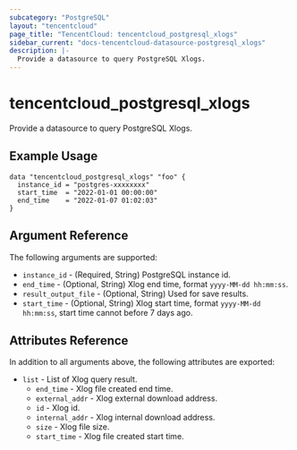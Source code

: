 ```yaml
---
subcategory: "PostgreSQL"
layout: "tencentcloud"
page_title: "TencentCloud: tencentcloud_postgresql_xlogs"
sidebar_current: "docs-tencentcloud-datasource-postgresql_xlogs"
description: |-
  Provide a datasource to query PostgreSQL Xlogs.
---
```


# tencentcloud_postgresql_xlogs

Provide a datasource to query PostgreSQL Xlogs.

## Example Usage

```hcl
data "tencentcloud_postgresql_xlogs" "foo" {
  instance_id = "postgres-xxxxxxxx"
  start_time  = "2022-01-01 00:00:00"
  end_time    = "2022-01-07 01:02:03"
}
```

## Argument Reference

The following arguments are supported:

* `instance_id` - (Required, String) PostgreSQL instance id.
* `end_time` - (Optional, String) Xlog end time, format `yyyy-MM-dd hh:mm:ss`.
* `result_output_file` - (Optional, String) Used for save results.
* `start_time` - (Optional, String) Xlog start time, format `yyyy-MM-dd hh:mm:ss`, start time cannot before 7 days ago.

## Attributes Reference

In addition to all arguments above, the following attributes are exported:

* `list` - List of Xlog query result.
  * `end_time` - Xlog file created end time.
  * `external_addr` - Xlog external download address.
  * `id` - Xlog id.
  * `internal_addr` - Xlog internal download address.
  * `size` - Xlog file size.
  * `start_time` - Xlog file created start time.


